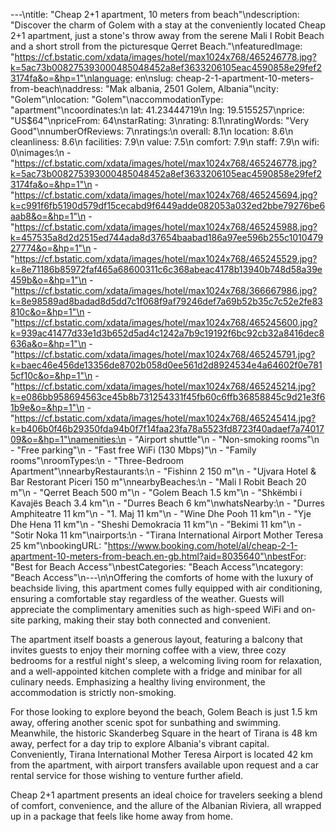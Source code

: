 ---\ntitle: "Cheap 2+1 apartment, 10 meters from beach"\ndescription: "Discover the charm of Golem with a stay at the conveniently located Cheap 2+1 apartment, just a stone's throw away from the serene Mali I Robit Beach and a short stroll from the picturesque Qerret Beach."\nfeaturedImage: "https://cf.bstatic.com/xdata/images/hotel/max1024x768/465246778.jpg?k=5ac73b008275393000485048452a8ef3633206105eac4590858e29fef23174fa&o=&hp=1"\nlanguage: en\nslug: cheap-2-1-apartment-10-meters-from-beach\naddress: "Mak albania, 2501 Golem, Albania"\ncity: "Golem"\nlocation: "Golem"\naccommodationType: "apartment"\ncoordinates:\n  lat: 41.23444719\n  lng: 19.5155257\nprice: "US$64"\npriceFrom: 64\nstarRating: 3\nrating: 8.1\nratingWords: "Very Good"\nnumberOfReviews: 7\nratings:\n  overall: 8.1\n  location: 8.6\n  cleanliness: 8.6\n  facilities: 7.9\n  value: 7.5\n  comfort: 7.9\n  staff: 7.9\n  wifi: 0\nimages:\n  - "https://cf.bstatic.com/xdata/images/hotel/max1024x768/465246778.jpg?k=5ac73b008275393000485048452a8ef3633206105eac4590858e29fef23174fa&o=&hp=1"\n  - "https://cf.bstatic.com/xdata/images/hotel/max1024x768/465245694.jpg?k=c991f6fb5190d579df15cecabd9f6449adde082053a032ed2bbe79276be6aab8&o=&hp=1"\n  - "https://cf.bstatic.com/xdata/images/hotel/max1024x768/465245988.jpg?k=457535a8d2d2515ed744ada8d37654baabad186a97ee596b255c101047927774&o=&hp=1"\n  - "https://cf.bstatic.com/xdata/images/hotel/max1024x768/465245529.jpg?k=8e71186b85972faf465a68600311c6c368abeac4178b13940b748d58a39e459b&o=&hp=1"\n  - "https://cf.bstatic.com/xdata/images/hotel/max1024x768/366667986.jpg?k=8e98589ad8badad8d5dd7c1f068f9af79246def7a69b52b35c7c52e2fe83810c&o=&hp=1"\n  - "https://cf.bstatic.com/xdata/images/hotel/max1024x768/465245600.jpg?k=939ac41477d33e1d3b652d5ad4c1242a7b9c19192f6bc92cb32a8416dec8636a&o=&hp=1"\n  - "https://cf.bstatic.com/xdata/images/hotel/max1024x768/465245791.jpg?k=baec46e456de13356de8702b058d0ee561d2d8924534e4a64602f0e7815cf10c&o=&hp=1"\n  - "https://cf.bstatic.com/xdata/images/hotel/max1024x768/465245214.jpg?k=e086bb958694563ce45b8b731254331f45fb60c6ffb36858845c9d21e3f61b9e&o=&hp=1"\n  - "https://cf.bstatic.com/xdata/images/hotel/max1024x768/465245414.jpg?k=b406b0f46b29350fda94b0f7f14faa23fa78a5523fd8723f40adaef7a7401709&o=&hp=1"\namenities:\n  - "Airport shuttle"\n  - "Non-smoking rooms"\n  - "Free parking"\n  - "Fast free WiFi (130 Mbps)"\n  - "Family rooms"\nroomTypes:\n  - "Three-Bedroom Apartment"\nnearbyRestaurants:\n  - "Fishinn 2 150 m"\n  - "Ujvara Hotel & Bar Restorant Piceri 150 m"\nnearbyBeaches:\n  - "Mali I Robit Beach 20 m"\n  - "Qerret Beach 500 m"\n  - "Golem Beach 1.5 km"\n  - "Shkëmbi i Kavajës Beach 3.4 km"\n  - "Durres Beach 6 km"\nwhatsNearby:\n  - "Durres Amphiteatre 11 km"\n  - "1. Maj 11 km"\n  - "Wine Dhe Pooh 11 km"\n  - "Yje Dhe Hena 11 km"\n  - "Sheshi Demokracia 11 km"\n  - "Bekimi 11 km"\n  - "Sotir Noka 11 km"\nairports:\n  - "Tirana International Airport Mother Teresa 25 km"\nbookingURL: "https://www.booking.com/hotel/al/cheap-2-1-apartment-10-meters-from-beach.en-gb.html?aid=8035640"\nbestFor: "Best for Beach Access"\nbestCategories: "Beach Access"\ncategory: "Beach Access"\n---\n\nOffering the comforts of home with the luxury of beachside living, this apartment comes fully equipped with air conditioning, ensuring a comfortable stay regardless of the weather. Guests will appreciate the complimentary amenities such as high-speed WiFi and on-site parking, making their stay both connected and convenient.

The apartment itself boasts a generous layout, featuring a balcony that invites guests to enjoy their morning coffee with a view, three cozy bedrooms for a restful night's sleep, a welcoming living room for relaxation, and a well-appointed kitchen complete with a fridge and minibar for all culinary needs. Emphasizing a healthy living environment, the accommodation is strictly non-smoking.

For those looking to explore beyond the beach, Golem Beach is just 1.5 km away, offering another scenic spot for sunbathing and swimming. Meanwhile, the historic Skanderbeg Square in the heart of Tirana is 48 km away, perfect for a day trip to explore Albania's vibrant capital. Conveniently, Tirana International Mother Teresa Airport is located 42 km from the apartment, with airport transfers available upon request and a car rental service for those wishing to venture further afield.

Cheap 2+1 apartment presents an ideal choice for travelers seeking a blend of comfort, convenience, and the allure of the Albanian Riviera, all wrapped up in a package that feels like home away from home.